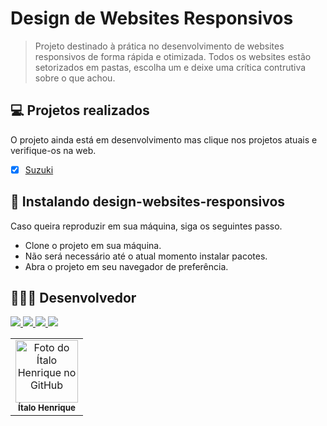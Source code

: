# Design de Websites Responsivos

> Projeto destinado à prática no desenvolvimento de websites responsivos de forma rápida e otimizada.
> Todos os websites estão setorizados em pastas, escolha um e deixe uma crítica contrutiva sobre o que achou. 

## 💻 Projetos realizados

O projeto ainda está em desenvolvimento mas clique nos projetos atuais e verifique-os na web.

- [x] <a href="https://responsive-websites-design.vercel.app/">Suzuki</a>

## 🚀 Instalando design-websites-responsivos

Caso queira reproduzir em sua máquina, siga os seguintes passo.

- Clone o projeto em sua máquina.
- Não será necessário até o atual momento instalar pacotes. 
- Abra o projeto em seu navegador de preferência.

## 👨🏻‍💻 Desenvolvedor

<a target="_blank" href="https://www.linkedin.com/in/italo-tech/">
    <img src="https://img.shields.io/badge/LinkedIn-0077B5?style=for-the-badge&logo=linkedin&logoColor=white" />
</a>
<a target="_blank" href="https://github.com/Italo-Tech">
    <img src="https://img.shields.io/badge/GitHub-100000?style=for-the-badge&logo=github&logoColor=white" />
</a>
<a target="_blank" href="https://liondev.com.br/">
    <img src="https://img.shields.io/badge/LionDev-F59812?style=for-the-badge&logo=dev.to&logoColor=white" />
</a>
<a target="_blank" href="https://codepen.io/ItaloTech">
    <img src="https://img.shields.io/badge/Codepen-100000?style=for-the-badge&logo=codepen&logoColor=white" />
</a>

<table>
  <tr>
    <td align="center">
      <div>
        <img src="https://avatars.githubusercontent.com/u/55564143?s=400&u=f5bf42390125a0de16d744ab49b6d1b8e2867af9&v=4" width="100px;" alt="Foto do Ítalo Henrique no GitHub"/><br>
        <sub>
          <b>Ítalo Henrique</b>
        </sub>
      </div>
    </td>
  </tr>
</table>

